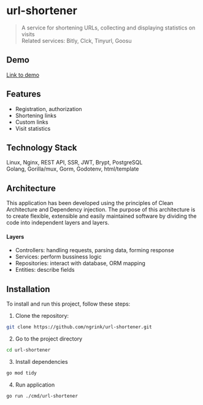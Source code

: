 # url-shortener

> A service for shortening URLs, collecting and displaying statistics on visits  
> Related services: Bitly, Clck, Tinyurl, Goosu
## Demo
[Link to demo](https://url-shortener.ngrink.ru)

## Features
- Registration, authorization
- Shortening links
- Custom links
- Visit statistics

## Technology Stack
Linux, Nginx, REST API, SSR, JWT, Brypt, PostgreSQL  
Golang, Gorilla/mux, Gorm, Godotenv, html/template

## Architecture
This application has been developed using the principles of Clean Architecture and Dependency injection. The purpose of this architecture is to create flexible, extensible and easily maintained software by dividing the code into independent layers and layers.

#### Layers
- Controllers: handling requests, parsing data, forming response
- Services: perform bussiness logic
- Repositories: interact with database, ORM mapping
- Entities: describe fields

## Installation
To install and run this project, follow these steps:

1. Clone the repository:
```bash
git clone https://github.com/ngrink/url-shortener.git
```

2. Go to the project directory
```bash
cd url-shortener
```

3. Install dependencies
```bash
go mod tidy
```
4. Run application
```bash
go run ./cmd/url-shortener
```